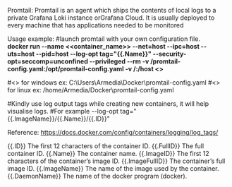 Promtail:
Promtail is an agent which ships the contents of local logs to a private Grafana Loki instance orGrafana Cloud. It is usually deployed to every machine that has applications needed to be monitored

Usage example:
#launch promtail with your own configuration file.\
**docker run --name <<container_name>> --net=host --ipc=host --uts=host --pid=host --log-opt tag="{{.Name}}"  --security-opt=seccomp=unconfined --privileged --rm -v <file location path>/promtail-config.yaml:/opt/promtail-config.yaml -v /:/host <<image>>**

#<<file location path>> for windows ex: C:\Users\Armedia\Docker\promtail-config.yaml
#<<file location path>> for linux ex: /home/Armedia/Docker\promtail-config.yaml

#Kindly use log output tags while creating new containers, it will help visualise logs.
#For example --log-opt tag="{{.ImageName}}/{{.Name}}/{{.ID}}"

Reference: https://docs.docker.com/config/containers/logging/log_tags/

{{.ID}}	The first 12 characters of the container ID.
{{.FullID}}	The full container ID.
{{.Name}}	The container name.
{{.ImageID}}	The first 12 characters of the container’s image ID.
{{.ImageFullID}}	The container’s full image ID.
{{.ImageName}}	The name of the image used by the container.
{{.DaemonName}}	The name of the docker program (docker).